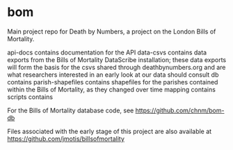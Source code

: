 # bom
Main project repo for Death by Numbers, a project on the London Bills of Mortality. 

api-docs contains documentation for the API
data-csvs contains data exports from the Bills of Mortality DataScribe installation; these data exports will form the basis for the csvs shared through deathbynumbers.org and are what researchers interested in an early look at our data should consult
db contains
parish-shapefiles contains shapefiles for the parishes contained within the Bills of Mortality, as they changed over time
mapping contains
scripts contains

For the Bills of Mortality database code, see https://github.com/chnm/bom-db

Files associated with the early stage of this project are also available at https://github.com/jmotis/billsofmortality
